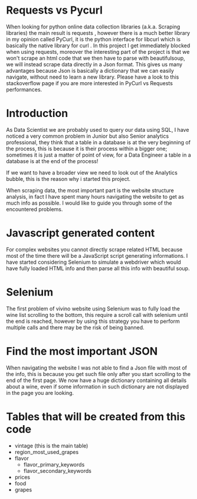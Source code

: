 # Requests vs Pycurl
When looking for python online data collection libraries (a.k.a. Scraping libraries) the main result is requests , however there is a much better library in my opinion called PyCurl, it is the python interface for libcurl which is basically the native library for curl . In this project I get immediately blocked when using requests, moreover the interesting part of the project is that we won't scrape an html code that we then have to parse with beautifulsoup, we will instead scrape data directly in a Json format. This gives us many advantages because Json is basically a dictionary that we can easily navigate, without need to learn a new library. Please have a look to this stackoverflow page if you are more interested in PyCurl vs Requests performances.

# Introduction
As Data Scientist we are probably used to query our data using SQL, I have noticed a very common problem in Junior but also Senior analytics professional, they think that a table in a database is at the very beginning of the process, this is because it is their process within a bigger one; sometimes it is just a matter of point of view, for a Data Engineer a table in a database is at the end of the process!

If we want to have a broader view we need to look out of the Analytics bubble, this is the reason why i started this project.

When scraping data, the most important part is the website structure analysis, in fact I have spent many hours navigating the website to get as much info as possible. I would like to guide you through some of the encountered problems.

# Javascript generated content
For complex websites you cannot directly scrape related HTML because most of the time there will be a JavaScript script generating informations. I have started considering Selenium to simulate a webdriver which would have fully loaded HTML info and then parse all this info with beautiful soup.

# Selenium
The first problem of vivino website using Selenium was to fully load the wine list scrolling to the bottom, this require a scroll call with selenium until the end is reached, however by using this strategy you have to perform multiple calls and there may be the risk of being banned.

# Find the most important JSON
When navigating the website I was not able to find a Json file with most of the info, this is because you get such file only after you start scrolling to the end of the first page. We now have a huge dictionary containing all details about a wine, even if some information in such dictionary are not displayed in the page you are looking.

# Tables that will be created from this code
- vintage (this is the main table)
- region_most_used_grapes
- flavor
  - flavor_primary_keywords
  - flavor_secondary_keywords
- prices
- food
- grapes
